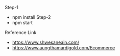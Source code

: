 Step-1
- npm install
Step-2
- npm start

Reference Link
- https://www.shwesaneain.com/
- https://www.aungthamardigold.com/Ecommerce